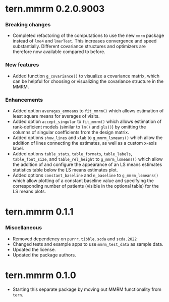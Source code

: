 # tern.mmrm 0.2.0.9003

### Breaking changes

* Completed refactoring of the computations to use the new `mmrm`
  package instead of `lme4` and `lmerTest`. This increases convergence
  and speed substantially. Different covariance structures and optimizers are
  therefore now available compared to before.

### New features

* Added function `g_covariance()` to visualize a covariance matrix, which
  can be helpful for choosing or visualizing the covariance structure in the MMRM.

### Enhancements

* Added option `averages_emmeans` to `fit_mmrm()` which allows estimation of 
  least square means for averages of visits.
* Added option `accept_singular` to `fit_mmrm()` which allows estimation of 
  rank-deficient models (similar to `lm()` and `gls()`) by omitting the columns
  of singular coefficients from the design matrix.
* Added options `show_lines` and `xlab` to `g_mmrm_lsmeans()` which allow the 
  addition of lines connecting the estimates, as well as a custom x-axis label.
* Added options `table_stats`, `table_formats`, `table_labels`, `table_font_size`,
  and `table_rel_height` to `g_mmrm_lsmeans()` which allow the addition of and 
  configure the appearance of an LS means estimates statistics table below the LS 
  means estimates plot.
* Added options `constant_baseline` and `n_baseline` to `g_mmrm_lsmeans()` which 
  allow plotting of a constant baseline value and specifying the corresponding 
  number of patients (visible in the optional table) for the LS means plots.

# tern.mmrm 0.1.1

### Miscellaneous

* Removed dependency on `purrr`, `tibble`, `scda` and `scda.2022`
* Changed tests and example apps to use `mmrm_test_data` as sample data.
* Updated the license.
* Updated the package authors.

# tern.mmrm 0.1.0

* Starting this separate package by moving out MMRM functionality from `tern`.
